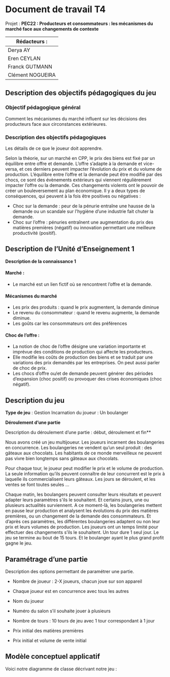 # Document de travail T4

Projet : **PEC22 : Producteurs et consommateurs : les mécanismes du marché face aux changements de contexte**

| Rédacteurs :     |
| ---------------- |
| Derya AY         |
| Eren CEYLAN      |
| Franck GUTMANN   |
| Clément NOGUEIRA |

## Description des objectifs pédagogiques du jeu

### Objectif pédagogique général

Comment les mécanismes du marché influent sur les décisions des producteurs face aux circonstances extérieures.

### Description des objectifs pédagogiques

Les détails de ce que le joueur doit apprendre.

Selon la théorie, sur un marché en CPP, le prix des biens est fixé par un équilibre entre offre et demande. L’offre s’adapte à la demande et vice-versa, et ces derniers peuvent impacter l’évolution du prix et du volume de production.
L’équilibre entre l’offre et la demande peut être modifié par des chocs, ce sont des évènements extérieurs qui viennent régulièrement impacter l’offre ou la demande. Ces changements violents ont le pouvoir de créer un bouleversement au plan économique.
Il y a deux types de conséquences, qui peuvent à la fois être positives ou négatives :

- Choc sur la demande : peur de la pénurie entraîne une hausse de la demande ou un scandale sur l'hygiène d’une industrie fait chuter la demande.
- Choc sur l’offre : pénuries entraînent une augmentation du prix des matières premières (négatif) ou innovation permettant une meilleure productivité (positif).

## Description de l’Unité d’Enseignement 1

**Description de la connaissance 1**

#### Marché :

- Le marché est un lien fictif où se rencontrent l’offre et la demande.

#### Mécanismes du marché

- Les prix des produits : quand le prix augmentent, la demande diminue
- Le revenu du consommateur : quand le revenu augmente, la demande diminue.
- Les goûts car les consommateurs ont des préférences

#### Choc de l’offre :

- La notion de choc de l’offre désigne une variation importante et imprévue des conditions de production qui affecte les producteurs.
- Elle modifie les coûts de production des biens et se traduit par une variations des prix demandés par les entreprises. On peut aussi parler de choc de prix.
- Les chocs d’offre ou/et de demande peuvent générer des périodes d’expansion (choc positif) ou provoquer des crises économiques (choc négatif).

## Description du jeu

**Type de jeu** : Gestion
Incarnation du joueur : Un boulanger

**Déroulement d’une partie**

Description du déroulement d’une partie : début, déroulement et fin\*\*

Nous avons créé un jeu multijoueur. Les joueurs incarnent des boulangeries en concurrence. Les boulangeries ne vendent qu’un seul produit : des gâteaux aux chocolats.
Les habitants de ce monde merveilleux ne peuvent pas vivre bien longtemps sans gâteaux aux chocolats.

Pour chaque tour, le joueur peut modifier le prix et le volume de production.
La seule information qu’ils peuvent connaître de leur concurrent est le prix à laquelle ils commercialisent leurs gâteaux. Les jours se déroulent, et les ventes se font toutes seules …

Chaque matin, les boulangers peuvent consulter leurs résultats et peuvent adapter leurs paramètres s'ils le souhaitent. Et certains jours, une ou plusieurs actualités surviennent.
A ce moment-là, les boulangeries mettent en pause leur production et analysent les évolutions du prix des matières premières, ou un changement de la demande des consommateurs. Et d’après ces paramètres, les différentes boulangeries adaptent ou non leur prix et leurs volumes de production. Les joueurs ont un temps limité pour effectuer des changements s’ils le souhaitent. Un tour dure 1 seul jour. Le jeu se termine au bout de 15 tours. Et le boulanger ayant le plus grand profit gagne le jeu.

## Paramétrage d’une partie

Description des options permettant de paramétrer une partie.

- Nombre de joueur : 2-X joueurs, chacun joue sur son appareil
- Chaque joueur est en concurrence avec tous les autres
- Nom du joueur
- Numéro du salon s’il souhaite jouer à plusieurs
- Nombre de tours : 10 tours de jeu avec 1 tour correspondant à 1 jour

- Prix initial des matières premières
- Prix initial et volume de vente initial

## Modèle conceptuel applicatif

Voici notre diagramme de classe décrivant notre jeu :
